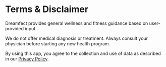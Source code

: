 # Terms & Disclaimer

Dreamfect provides general wellness and fitness guidance based on user-provided input.

We do not offer medical diagnosis or treatment. Always consult your physician before starting any new health program.

By using this app, you agree to the collection and use of data as described in our [Privacy Policy](https://dreamfect.com/).